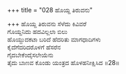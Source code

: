 +++
title = "028 ಹೊಯ್ದ ತಿರುವನು"

+++
ಹೊಯ್ದ ತಿರುವನು ಸೆಳೆದು ಕಿವಿವರೆ  
ಗೊಯ್ದನಿದು ಹದವಿಲ್ಲಲಾ ಬಿಲು  
ಹೊಯ್ದುದಕಟಾ ಬರಿದೆ ಹೆದರಿತು ಮಾಗಧಾದಿಗಳು   
ಕೈದೆಗೆದರಿದರೊಳಗೆ ಹೆಸರೆನ  
ಗೈದಬೇಕೆಂದೈಸಲೇಯೆನು       
ತೈದು ಬಾಣವ ಕೊಂಡು ಯಂತ್ರದ ಹೊಳಹನೀಕ್ಷಿಸಿದ      ॥28॥